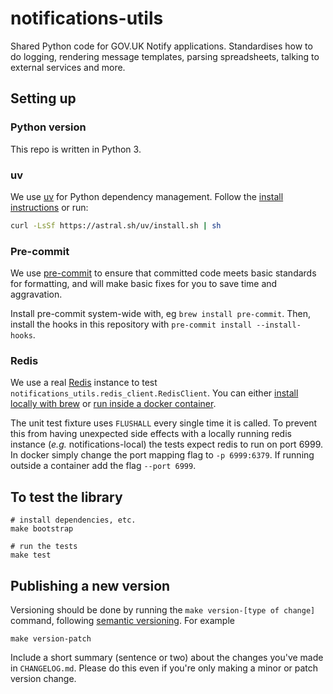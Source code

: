 # notifications-utils

Shared Python code for GOV.UK Notify applications. Standardises how to do logging, rendering message templates, parsing spreadsheets, talking to external services and more.

## Setting up

### Python version

This repo is written in Python 3.

### uv

We use [uv](https://github.com/astral-sh/uv) for Python dependency management. Follow the [install instructions](https://github.com/astral-sh/uv?tab=readme-ov-file#installation) or run:

```bash
curl -LsSf https://astral.sh/uv/install.sh | sh
```

### Pre-commit

We use [pre-commit](https://pre-commit.com/) to ensure that committed code meets basic standards for formatting, and will make basic fixes for you to save time and aggravation.

Install pre-commit system-wide with, eg `brew install pre-commit`. Then, install the hooks in this repository with `pre-commit install --install-hooks`.

### Redis

We use a real [Redis](https://redis.io/) instance to test `notifications_utils.redis_client.RedisClient`. You can either [install locally with brew](https://redis.io/docs/latest/operate/oss_and_stack/install/archive/install-redis/install-redis-on-mac-os/) or [run inside a docker container](https://hub.docker.com/_/redis).

The unit test fixture uses `FLUSHALL` every single time it is called. To prevent this from having unexpected side effects with a locally running redis instance (*e.g.* notifications-local) the tests expect redis to run on port 6999. In docker simply change the port mapping flag to `-p 6999:6379`. If running outside a container add the flag `--port 6999`.

## To test the library

```
# install dependencies, etc.
make bootstrap

# run the tests
make test
```

## Publishing a new version

Versioning should be done by running the `make version-[type of change]` command, following [semantic versioning](https://semver.org/). For example

```
make version-patch
```

Include a short summary (sentence or two) about the changes you've made in `CHANGELOG.md`. Please do this even if you're only making a minor or patch version change.
